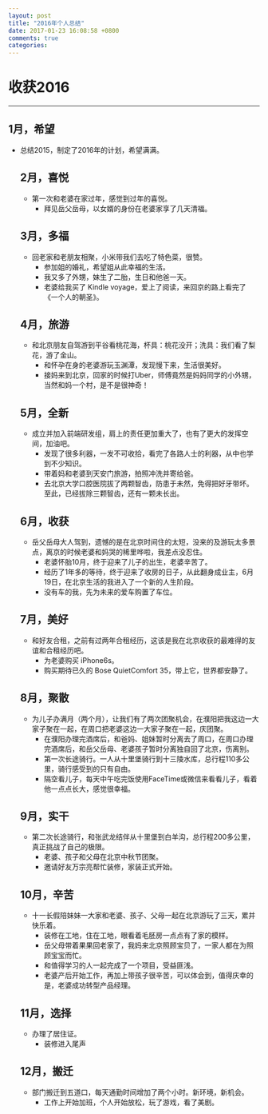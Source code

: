 ```yaml
---
layout: post
title: "2016年个人总结"
date: 2017-01-23 16:08:58 +0800
comments: true
categories: 
---
```



# 收获2016
---- 

##  1月，希望
- 总结2015，制定了2016年的计划，希望满满。
	##  2月，喜悦
	- 第一次和老婆在家过年，感觉到过年的喜悦。
		- 拜见岳父岳母，以女婿的身份在老婆家享了几天清福。
	##  3月，多福
	- 回老家和老朋友相聚，小米带我们去吃了特色菜，很赞。
		- 参加姐的婚礼，希望姐从此幸福的生活。
		- 我又多了外甥，妹生了二胎，生日和他爸一天。
		- 老婆给我买了 Kindle voyage，爱上了阅读，来回京的路上看完了《一个人的朝圣》。
	##  4月，旅游
	- 和北京朋友自驾游到平谷看桃花海，杯具：桃花没开；洗具：我们看了梨花，游了金山。
		- 和怀孕在身的老婆游玩玉渊潭，发现慢下来，生活很美好。
		- 接妈来到北京，回家的时候打Uber，师傅竟然是妈妈同学的小外甥，当然和妈一个村，是不是很神奇！
	##  5月，全新
	- 成立并加入前端研发组，肩上的责任更加重大了，也有了更大的发挥空间，加油吧。
		- 发现了很多利器，一发不可收拾，看完了各路人士的利器，从中也学到不少知识。
		- 带着妈和老婆到天安门旅游，拍照冲洗并寄给爸。
		- 去北京大学口腔医院拔了两颗智齿，防患于未然，免得把好牙带坏。至此，已经拔除三颗智齿，还有一颗未长出。
	##  6月，收获
	- 岳父岳母大人驾到，遗憾的是在北京时间住的太短，没来的及游玩太多景点，离京的时候老婆和妈哭的稀里哗啦，我差点没忍住。
		- 老婆怀胎10月，终于迎来了儿子的出生，老婆辛苦了。
		- 经历了1年多的等待，终于迎来了收房的日子，从此翻身成业主，6月19日，在北京生活的我进入了一个新的人生阶段。
		- 没有车的我，先为未来的爱车购置了车位。
	##  7月，美好
	- 和好友合租，之前有过两年合租经历，这该是我在北京收获的最难得的友谊和合租经历吧。
		- 为老婆购买 iPhone6s。
		- 购买期待已久的 Bose QuietComfort 35，带上它，世界都安静了。
	##  8月，聚散
	- 为儿子办满月（两个月），让我们有了两次团聚机会，在濮阳把我这边一大家子聚在一起，在周口把老婆这边一大家子聚在一起，庆团聚。
		- 在濮阳办理完酒席后，和爸妈、姐妹暂时分离去了周口，在周口办理完酒席后，和岳父岳母、老婆孩子暂时分离独自回了北京，伤离别。
		- 第一次长途骑行。一人从十里堡骑行到十三陵水库，总行程110多公里，骑行感受到的只有自由。
		- 隔空看儿子，每天中午吃完饭使用FaceTime或微信来看看儿子，看着他一点点长大，感觉很幸福。
	##  9月，实干
	- 第二次长途骑行，和张武龙结伴从十里堡到白羊沟，总行程200多公里，真正挑战了自己的极限。
		- 老婆、孩子和父母在北京中秋节团聚。
		- 邀请好友万宗亮帮忙装修，家装正式开始。
	##  10月，辛苦
	- 十一长假陪妹妹一大家和老婆、孩子、父母一起在北京游玩了三天，累并快乐着。
		- 装修在工地，住在工地，眼看着毛胚房一点点有了家的模样。
		- 岳父母带着果果回老家了，我妈来北京照顾宝贝了，一家人都在为照顾宝宝而忙。
		- 和值得学习的人一起完成了一个项目，受益匪浅。
		- 老婆产后开始工作，再加上带孩子很辛苦，可以体会到，值得庆幸的是，老婆成功转型产品经理。
	##  11月，选择
	- 办理了居住证。
		- 装修进入尾声
	##  12月，搬迁
	- 部门搬迁到五道口，每天通勤时间增加了两个小时。新环境，新机会。
		- 工作上开始加班，个人开始放松，玩了游戏，看了美剧。

